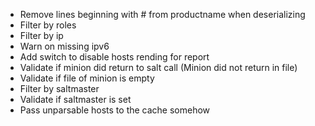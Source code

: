 * Remove lines beginning with # from productname when deserializing
* Filter by roles
* Filter by ip
* Warn on missing ipv6
* Add switch to disable hosts rending for report
* Validate if minion did return to salt call (Minion did not return in file)
* Validate if file of minion is empty
* Filter by saltmaster
* Validate if saltmaster is set
* Pass unparsable hosts to the cache somehow
